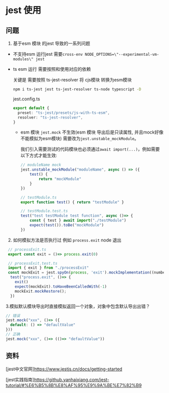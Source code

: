 # jest 使用

## 问题

1. 基于esm 模块 的jest 导致的一系列问题

* 不支持esm 运行jest 需要`cross-env NODE_OPTIONS=\"--experimental-vm-modules\" jest`

* ts esm 运行 需要按照和使用对应的依赖

  关键是 需要按照 ts-jest-resolver 将 cjs模块 转换为esm模块

  ```sh
  npm i ts-jest jest ts-jest-resolver ts-node typescript -D
  ```

  jest.config.ts

  ```ts
  export default {
    preset: "ts-jest/presets/js-with-ts-esm",
    resolver: "ts-jest-resolver",
  }
  ```

  * esm 模块 `jest.mock` 不生效(esm 模块 导出后是只读属性, 并且mock好像不能模拟为esm模块) 需要改为`jest.unstable_mockModule`。

    我们引入需要测试的代码模块也必须通过`await import(...)`，例如需要以下方式才能生效:

    ```ts
    // moduleName mock
    jest.unstable_mockModule("moduleName", async () => ({
        test() {
            return "mockModule"
        }
    })

    // testModule.ts
    export function test() { return "testModule" }
    
    // testModule.test.ts
    test("test testModule test function", async ()=> {
        const { test } await import("./testModule")
        expect(test()).toBe("mockModule")
    })
    ```

2. 如何模拟方法是否执行过 例如 `process.exit` node 退出

```ts
 // processExit.ts
 export const exit = ()=> process.exit(0)

 // processExit.test.ts
 import { exit } from "./processExit"
 const mockExit = jest.spyOn(process, 'exit').mockImplementation((number) => { throw new Error('process.exit: ' + number); });
  test("process.exit", ()=> {
    exit()
    expect(mockExit).toHaveBeenCalledWith(-1)
    mockExit.mockRestore();
  })

```

3.模拟默认模块导出时直接模拟返回一个对象，对象中包含默认导出出错？

```ts
// 错误
jest.mock("xxx", ()=> ({
  default: () => "defaultValue"
}))
// 正确
jest.mock("xxx", ()=> (()=> "defaultValue"))
```

## 资料

[jest中文官网]<https://www.jestjs.cn/docs/getting-started>

[jest实践指南]<https://github.yanhaixiang.com/jest-tutorial/#%E6%B5%8B%E8%AF%95%E9%9A%BE%E7%82%B9>